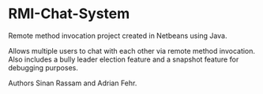# RMI-Chat-System
Remote method invocation project created in Netbeans using Java.

Allows multiple users to chat with each other via remote method invocation. Also includes a bully leader election feature and a snapshot feature for debugging purposes.

Authors Sinan Rassam and Adrian Fehr.
